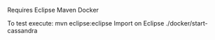
Requires 
 Eclipse
 Maven
 Docker

To test execute:
 mvn eclipse:eclipse
Import on Eclipse
./docker/start-cassandra
